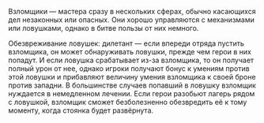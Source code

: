 Взломщики — мастера сразу в нескольких сферах, обычно касающихся дел незаконных или опасных. Они хорошо управляются с механизмами или ловушками, однако в битве пользы от них немного.

Обезвреживание ловушек: дилетант — если впереди отряда пустить взломщика, он может обнаруживать ловушки, прежде чем герои в них попадут. И если ловушка срабатывает из-за взломщика, то он получает полный урон от нее, однако игроки получают бонус к умениям против этой ловушки и прибавляют величину умения взломщика к своей броне против западни. В большинстве случаев попавший в ловушку взломщик нуждается в немедленном лечении. Если герои разобьют лагерь рядом с ловушкой, взломщик сможет безболезненно обезвредить её к тому моменту, когда стоянка будет развёрнута.
